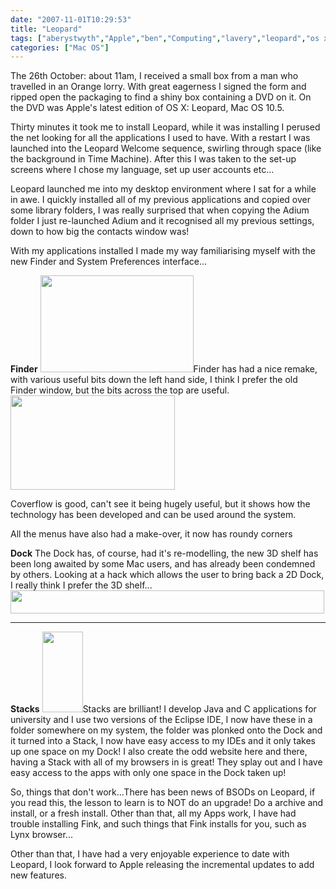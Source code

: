 ```yaml
---
date: "2007-11-01T10:29:53"
title: "Leopard"
tags: ["aberystwyth","Apple","ben","Computing","lavery","leopard","os x"]
categories: ["Mac OS"]
---
```


The 26th October: about 11am, I received a small box from a man who travelled in an Orange lorry.
With great eagerness I signed the form and ripped open the packaging to find a shiny box containing a DVD on it. On the DVD was Apple's latest edition of OS X: Leopard, Mac OS 10.5.

Thirty minutes it took me to install Leopard, while it was installing I perused the net looking for all the applications I used to have. With a restart I was launched into the Leopard Welcome sequence, swirling through space (like the background in Time Machine). After this I was taken to the set-up screens where I chose my language, set up user accounts etc...

Leopard launched me into my desktop environment where I sat for a while in awe. I quickly installed all of my previous applications and copied over some library folders, I was really surprised that when copying the Adium folder I just re-launched Adium and it recognised all my previous settings, down to how big the contacts window was!

With my applications installed I made my way familiarising myself with the new Finder and System Preferences interface...

**Finder**
[<img src="http://i9.photobucket.com/albums/a55/forquare/blog/Finder.png" width="245" height="155" />][1]Finder has had a nice remake, with various useful bits down the left hand side, I think I prefer the old Finder window, but the bits across the top are useful.
[<img src="http://i9.photobucket.com/albums/a55/forquare/blog/Coverflow.png" width="263" height="151" />][2]

Coverflow is good, can't see it being hugely useful, but it shows how the technology has been developed and can be used around the system.

All the menus have also had a make-over, it now has roundy corners![<img src="http://i9.photobucket.com/albums/a55/forquare/blog/Contextmenu.png" width="128" height="100" />][3]

**Dock**
The Dock has, of course, had it's re-modelling, the new 3D shelf has been long awaited by some Mac users, and has already been condemned by others.
Looking at a hack which allows the user to bring back a 2D Dock, I really think I prefer the 3D shelf...[<img src="http://i9.photobucket.com/albums/a55/forquare/blog/Dock.png" width="502" height="37" />][4]
****

**Stacks**
[<img src="http://i9.photobucket.com/albums/a55/forquare/blog/Stacks.png" width="65" height="129" />][5]Stacks are brilliant! I develop Java and C applications for university and I use two versions of the Eclipse IDE, I now have these in a folder somewhere on my system, the folder was plonked onto the Dock and it turned into a Stack, I now have easy access to my IDEs and it only takes up one space on my Dock!
I also create the odd website here and there, having a Stack with all of my browsers in is great! They splay out and I have easy access to the apps with only one space in the Dock taken up!

So, things that don't work...There has been news of BSODs on Leopard, if you read this, the lesson to learn is to NOT do an upgrade! Do a archive and install, or a fresh install.
Other than that, all my Apps work, I have had trouble installing Fink, and such things that Fink installs for you, such as Lynx browser...

Other than that, I have had a very enjoyable experience to date with Leopard, I look forward to Apple releasing the incremental updates to add new features.

  [1]: http://i9.photobucket.com/albums/a55/forquare/blog/Finder.png
  [2]: http://i9.photobucket.com/albums/a55/forquare/blog/Coverflow.png
  [3]: http://i9.photobucket.com/albums/a55/forquare/blog/Contextmenu.png
  [4]: http://bp3.blogger.com/_O-hhlwzvPFE/RynaWWyP4jI/AAAAAAAAAFM/fvLPKm1o9us/s1600-h/Dock.png
  [5]: http://i9.photobucket.com/albums/a55/forquare/blog/Stacks.png
